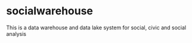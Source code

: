 # socialwarehouse
This is a data warehouse and data lake system for social, civic and social analysis
